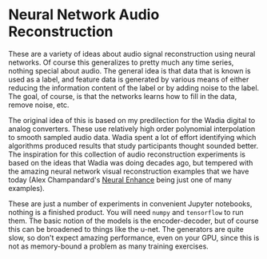 # Neural Network Audio Reconstruction

These are a variety of ideas about audio signal reconstruction using 
neural networks.  Of course this generalizes to pretty much any time
series, nothing special about audio.  The general idea is that data 
that is known is used as a label, and feature data is generated by 
various means of either reducing the information content of the label
or by adding noise to the label.  The goal, of course, is that the 
networks learns how to fill in the data, remove noise, etc.

The original idea of this is based on my predilection for the Wadia 
digital to analog converters. These use relatively high order polynomial
interpolation to smooth sampled audio data.  Wadia spent a lot of effort 
identifying which algorithms produced results that study participants 
thought sounded better.  The inspiration for this collection of audio
reconstruction experiments is based on the ideas that Wadia was doing 
decades ago, but tempered with the amazing neural network visual 
reconstruction examples that we have today (Alex Champandard's 
[Neural Enhance](https://github.com/alexjc/neural-enhance) being just
one of many examples).

These are just a number of experiments in convenient Jupyter notebooks, 
nothing is a finished product.  You will need `numpy` and `tensorflow`
to run them.  The basic notion of the models is the encoder-decoder, 
but of course this can be broadened to things like the u-net.  The 
generators are quite slow, so don't expect amazing performance, even
on your GPU, since this is not as memory-bound a problem as many 
training exercises.

